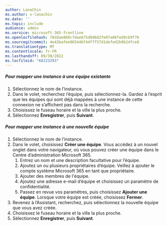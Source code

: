 ```yaml
---
author: LanaChin
ms.author: v-lanachin
ms.date: ''
ms.topic: include
audience: admin
ms.service: microsoft-365-frontline
ms.openlocfilehash: 78ddae860c7dae675d9d682fe07a88fed9cb9f76
ms.sourcegitcommit: 4e42bafee965446f44f7f57d1defed2b9b24fce8
ms.translationtype: MT
ms.contentlocale: fr-FR
ms.lasthandoff: 09/30/2022
ms.locfileid: "68223293"
---
```

##### <a name="to-map-an-instance-to-an-existing-team"></a>Pour mapper une instance à une équipe existante

1. Sélectionnez le nom de l’instance.
2. Dans le volet, recherchez l’équipe, puis sélectionnez-la. Gardez à l’esprit que les équipes qui sont déjà mappées à une instance de cette connexion ne s’affichent pas dans la recherche.
3. Choisissez le fuseau horaire et la ville la plus proche.
4. Sélectionnez **Enregistrer**, puis **Suivant**.

##### <a name="to-map-an-instance-to-a-new-team"></a>Pour mapper une instance à une nouvelle équipe

1. Sélectionnez le nom de l’instance.
2. Dans le volet, choisissez **Créer une équipe**. Vous accédez à un nouvel onglet dans votre navigateur, où vous pouvez créer une équipe dans le Centre d’administration Microsoft 365.
    1. Entrez un nom et une description facultative pour l’équipe.
    1. Ajoutez un ou plusieurs propriétaires d’équipe. Veillez à ajouter le compte système Microsoft 365 en tant que propriétaire.
    1. Ajouter des membres de l'équipe.
    1. Ajoutez une adresse e-mail d’équipe et choisissez un paramètre de confidentialité.
    1. Passez en revue vos paramètres, puis choisissez **Ajouter une équipe**. Lorsque votre équipe est créée, choisissez **Fermer**.
3. Revenez à l’Assistant, recherchez, puis sélectionnez la nouvelle équipe que vous avez créée.
4. Choisissez le fuseau horaire et la ville la plus proche.
5. Sélectionnez **Enregistrer**, puis **Suivant**.
